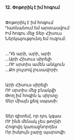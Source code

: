 **12. Փոթորիկ է իմ հոգում**

\
Փոթորիկ է իմ հոգում
\
Դառնանում եմ արտասվում
\
Իմ հոգու մեջ Տեր Հիսուս
\
Ներկայությունդ եմ ուզում:

\
...Դե արի, արի, արի
\
...Արի Հիսուս սիրելի
\
...ՈՒ սրտիս ամեն անկյուն
\
...Քո լույսով լուսավորի:

\
Արի Հիսուս սիրելի
\
ՈՒ սրտիս մեջ բնակվի
\
Թող իմ հոգին և սիրտը
\
Տեր միայն քեզ սպասի:

\
Տեր գիտեմ, որ դու կգաս
\
ՈՒ ինձ մենակ չես թողնի
\
Հոգովդ կառաջնորդես
\
Որ իսկույն չարը պարտվի:
